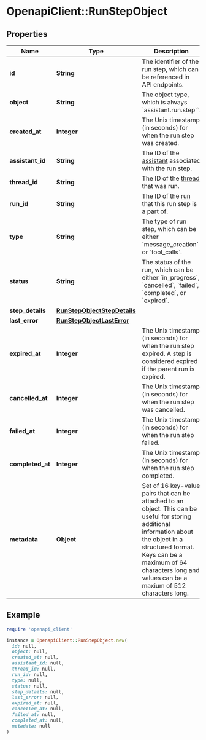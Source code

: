 # OpenapiClient::RunStepObject

## Properties

| Name | Type | Description | Notes |
| ---- | ---- | ----------- | ----- |
| **id** | **String** | The identifier of the run step, which can be referenced in API endpoints. |  |
| **object** | **String** | The object type, which is always &#x60;assistant.run.step&#x60;&#x60;. |  |
| **created_at** | **Integer** | The Unix timestamp (in seconds) for when the run step was created. |  |
| **assistant_id** | **String** | The ID of the [assistant](/docs/api-reference/assistants) associated with the run step. |  |
| **thread_id** | **String** | The ID of the [thread](/docs/api-reference/threads) that was run. |  |
| **run_id** | **String** | The ID of the [run](/docs/api-reference/runs) that this run step is a part of. |  |
| **type** | **String** | The type of run step, which can be either &#x60;message_creation&#x60; or &#x60;tool_calls&#x60;. |  |
| **status** | **String** | The status of the run, which can be either &#x60;in_progress&#x60;, &#x60;cancelled&#x60;, &#x60;failed&#x60;, &#x60;completed&#x60;, or &#x60;expired&#x60;. |  |
| **step_details** | [**RunStepObjectStepDetails**](RunStepObjectStepDetails.md) |  |  |
| **last_error** | [**RunStepObjectLastError**](RunStepObjectLastError.md) |  |  |
| **expired_at** | **Integer** | The Unix timestamp (in seconds) for when the run step expired. A step is considered expired if the parent run is expired. |  |
| **cancelled_at** | **Integer** | The Unix timestamp (in seconds) for when the run step was cancelled. |  |
| **failed_at** | **Integer** | The Unix timestamp (in seconds) for when the run step failed. |  |
| **completed_at** | **Integer** | The Unix timestamp (in seconds) for when the run step completed. |  |
| **metadata** | **Object** | Set of 16 key-value pairs that can be attached to an object. This can be useful for storing additional information about the object in a structured format. Keys can be a maximum of 64 characters long and values can be a maxium of 512 characters long.  |  |

## Example

```ruby
require 'openapi_client'

instance = OpenapiClient::RunStepObject.new(
  id: null,
  object: null,
  created_at: null,
  assistant_id: null,
  thread_id: null,
  run_id: null,
  type: null,
  status: null,
  step_details: null,
  last_error: null,
  expired_at: null,
  cancelled_at: null,
  failed_at: null,
  completed_at: null,
  metadata: null
)
```

